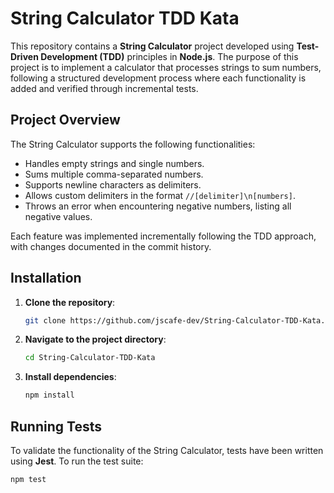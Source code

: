 # String Calculator TDD Kata

This repository contains a **String Calculator** project developed using **Test-Driven Development (TDD)** principles in **Node.js**. The purpose of this project is to implement a calculator that processes strings to sum numbers, following a structured development process where each functionality is added and verified through incremental tests.

## Project Overview

The String Calculator supports the following functionalities:

- Handles empty strings and single numbers.
- Sums multiple comma-separated numbers.
- Supports newline characters as delimiters.
- Allows custom delimiters in the format `//[delimiter]\n[numbers]`.
- Throws an error when encountering negative numbers, listing all negative values.

Each feature was implemented incrementally following the TDD approach, with changes documented in the commit history.

## Installation

1. **Clone the repository**:

   ```bash
   git clone https://github.com/jscafe-dev/String-Calculator-TDD-Kata.git
   ```

2. **Navigate to the project directory**:
   ```bash
   cd String-Calculator-TDD-Kata
   ```
3. **Install dependencies**:
   ```bash
   npm install
   ```

## Running Tests

To validate the functionality of the String Calculator, tests have been written using **Jest**. To run the test suite:

```bash
npm test
```
